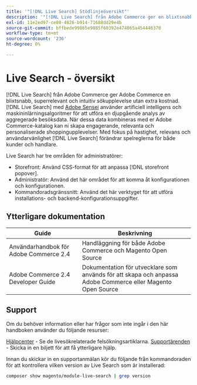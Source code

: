 ```yaml
---
title: '"[!DNL Live Search] Stödlinjeöversikt"'
description: '"[!DNL Live Search] från Adobe Commerce ger en blixtsnabb, superrelevant och intuitiv sökupplevelse."'
exl-id: 11e2ed97-ce80-4826-b914-71688dd29e4b
source-git-commit: bffbede99865e9085f60392e474065a454446370
workflow-type: tm+mt
source-wordcount: '236'
ht-degree: 0%

---
```


# Live Search - översikt

[!DNL Live Search] från Adobe Commerce ger Adobe Commerce en blixtsnabb, superrelevant och intuitiv sökupplevelse utan extra kostnad. [!DNL Live Search] med [Adobe Sensei](https://www.adobe.com/sensei.html) använder artificiell intelligens och maskininlärningsalgoritmer för att utföra en djupgående analys av aggregerade besöksdata. När dessa data kombineras med er Adobe Commerce-katalog kan ni skapa engagerande, relevanta och personaliserade shoppingupplevelser. Med fokus på hastighet, relevans och användarvänlighet [!DNL Live Search] förändrar spelreglerna för både kunder och handlare.

Live Search har tre områden för administratörer:

* Storefront: Använd CSS-format för att anpassa [!DNL storefront popover].
* Administratör: Använd det här området för att komma åt konfigurationen och konfigurationen.
* Kommandoradsgränssnitt: Använd det här verktyget för att utföra installations- och backend-konfigurationsuppgifter.

## Ytterligare dokumentation

| Guide | Beskrivning |
|--- |--- |
| Användarhandbok för Adobe Commerce 2.4 | Handläggning för både Adobe Commerce och Magento Open Source |
| Adobe Commerce 2.4 Developer Guide | Dokumentation för utvecklare som används för att skapa och anpassa Adobe Commerce eller Magento Open Source |

## Support

Om du behöver information eller har frågor som inte ingår i den här handboken använder du följande resurser:

[Hjälpcenter](https://support.magento.com/hc/en-us) - Se de livesökrelaterade felsökningsartiklarna.
[Supportärenden](https://support.magento.com/hc/en-us/articles/360000913794#submit-ticket) - Skicka in en biljett för att få ytterligare hjälp.

Innan du skickar in en supportanmälan kör du följande från kommandoraden för att kontrollera vilken version av Live Search som är installerad:

```bash
composer show magento/module-live-search | grep version
```
